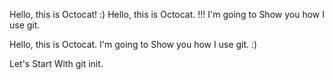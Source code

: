 Hello, this is Octocat! :)
Hello, this is Octocat. !!!
I'm going to Show you how I use git.

Hello, this is Octocat.
I'm going to Show you how I use git. :)

Let's Start With git init.
